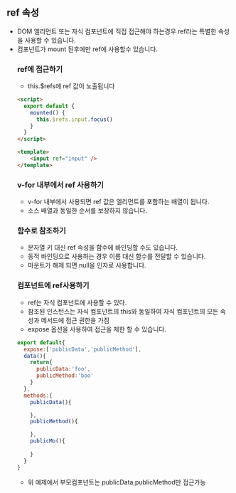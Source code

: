 ## ref 속성
- DOM 엘리먼트 또는 자식 컴포넌트에 직접 접근해야 하는경우 ref라는 특별한 속성을 사용할 수 있습니다.
- 컴포넌트가 mount 된후에만 ref에 사용할수 있습니다.
  ### ref에 접근하기
  - this.$refs에 ref 값이 노출됩니다
  ``` html
  <script>
    export default {
      mounted() {
        this.$refs.input.focus()
      }
    }
  </script>

  <template>
      <input ref="input" />
  </template>
  ```
  ### v-for 내부에서 ref 사용하기
  - v-for 내부에서 사용되면 ref 값은 엘리먼트를 포함하는 배열이 됩니다.
  - 소스 배열과 동일한 순서를 보장하지 않습니다.
  ### 함수로 참조하기
  - 문자열 키 대신 ref 속성을 함수에 바인딩할 수도 있습니다.
  - 동적 바인딩으로 사용하는 경우 이름 대신 함수를 전달할 수 있습니다.
  - 마운트가 해제 되면 null을 인자로 사용합니다.
  ### 컴포넌트에 ref사용하기
  - ref는 자식 컴포넌트에 사용할 수 있다.
  - 참조된 인스턴스는 자식 컴포넌트의  this와 동일하여 자식 컴포넌트의 모든 속성과 메서드에 접근 권한을 가짐
  - expose 옵션을 사용하여 접근을 제한 할 수 있습니다.
  ```js
  export default{
    expose:['publicData','publicMethod'],
    data(){
      return{
        publicData:'foo',
        publicMethod:'boo'
      }
    },
    methods:{
      publicData(){

      },
      publicMethod(){

      },
      publicMo(){
        
      }
    }
  }
  ```
  - 위 예제에서 부모컴포넌트는 publicData,publicMethod만 접근가능